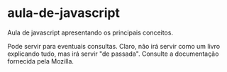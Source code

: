 # aula-de-javascript
Aula de javascript apresentando os principais conceitos.

Pode servir para eventuais consultas. Claro, não irá servir como um livro explicando tudo, mas irá servir "de passada". Consulte a documentação fornecida pela Mozilla.